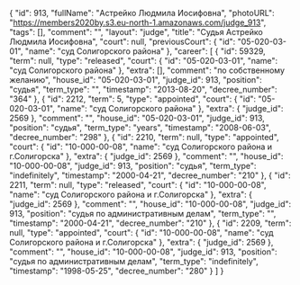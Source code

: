 {
    "id": 913,
    "fullName": "Астрейко Людмила Иосифовна",
    "photoURL": "https://members2020by.s3.eu-north-1.amazonaws.com/judge_913",
    "tags": [],
    "comment": "",
    "layout": "judge",
    "title": "Судья Астрейко Людмила Иосифовна",
    "court": null,
    "previousCourt": {
        "id": "05-020-03-01",
        "name": "суд Солигорского района"
    },
    "career": [
        {
            "id": 59329,
            "term": null,
            "type": "released",
            "court": {
                "id": "05-020-03-01",
                "name": "суд Солигорского района"
            },
            "extra": [],
            "comment": "по собственному желанию",
            "house_id": "05-020-03-01",
            "judge_id": 913,
            "position": "судья",
            "term_type": "",
            "timestamp": "2013-08-20",
            "decree_number": "364"
        },
        {
            "id": 2212,
            "term": 5,
            "type": "appointed",
            "court": {
                "id": "05-020-03-01",
                "name": "суд Солигорского района"
            },
            "extra": {
                "judge_id": 2569
            },
            "comment": "",
            "house_id": "05-020-03-01",
            "judge_id": 913,
            "position": "судья",
            "term_type": "years",
            "timestamp": "2008-06-03",
            "decree_number": "298"
        },
        {
            "id": 2210,
            "term": null,
            "type": "appointed",
            "court": {
                "id": "10-000-00-08",
                "name": "суд Солигорского района и г.Солигорска"
            },
            "extra": {
                "judge_id": 2569
            },
            "comment": "",
            "house_id": "10-000-00-08",
            "judge_id": 913,
            "position": "судья",
            "term_type": "indefinitely",
            "timestamp": "2000-04-21",
            "decree_number": "210"
        },
        {
            "id": 2211,
            "term": null,
            "type": "released",
            "court": {
                "id": "10-000-00-08",
                "name": "суд Солигорского района и г.Солигорска"
            },
            "extra": {
                "judge_id": 2569
            },
            "comment": "",
            "house_id": "10-000-00-08",
            "judge_id": 913,
            "position": "судья по административным делам",
            "term_type": "",
            "timestamp": "2000-04-21",
            "decree_number": "210"
        },
        {
            "id": 2209,
            "term": null,
            "type": "appointed",
            "court": {
                "id": "10-000-00-08",
                "name": "суд Солигорского района и г.Солигорска"
            },
            "extra": {
                "judge_id": 2569
            },
            "comment": "",
            "house_id": "10-000-00-08",
            "judge_id": 913,
            "position": "судья по административным делам",
            "term_type": "indefinitely",
            "timestamp": "1998-05-25",
            "decree_number": "280"
        }
    ]
}